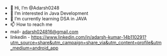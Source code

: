 - 👋 Hi, I’m @Adarsh0248
- 👀 I’m interested in Java Development
- 🌱 I’m currently learning DSA in JAVA
- 📫 How to reach me
-  mail- adarsh024816@gmail.com
-  linkedin - https://www.linkedin.com/in/adarsh-kumar-14b110291?utm_source=share&utm_campaign=share_via&utm_content=profile&utm_medium=android_app

<!---
Adarsh0248/Adarsh0248 is a ✨ special ✨ repository because its `README.md` (this file) appears on your GitHub profile.
You can click the Preview link to take a look at your changes.
--->
